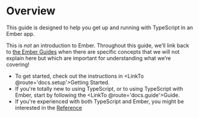# Overview

This guide is designed to help you get up and running with TypeScript in an Ember app.

<aside>

This is *not* an introduction to Ember. Throughout this guide, we’ll link back to [the Ember Guides](https://guides.emberjs.com/release/) when there are specific concepts that we will not explain here but which are important for understanding what we’re covering!

</aside>

- To get started, check out the instructions in <LinkTo @route='docs.setup'>Getting Started</LinkTo>.
- If you're totally new to using TypeScript, or to using TypeScript with Ember, start by following the <LinkTo @route='docs.guide'>Guide</LinkTo>.
- If you're experienced with both TypeScript and Ember, you might be interested in the [Reference](TODO)
